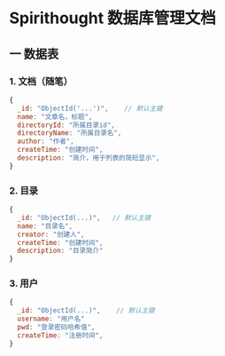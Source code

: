 # Spirithought 数据库管理文档

## 一 数据表

### 1. 文档（随笔）

```javascript
{
  _id: "ObjectId('...')",    // 默认主键
  name: "文章名，标题",
  directoryId: "所属目录id",
  directoryName: "所属目录名",
  author: "作者",
  createTime: "创建时间",
  description: "简介，用于列表的简短显示",
}
```

### 2. 目录

```javascript
{
  _id: "ObjectId(...)",   // 默认主键
  name: "目录名",
  creator: "创建人",
  createTime: "创建时间",
  description: "目录简介"
}
```

### 3. 用户

```javascript
{
  _id: "ObjectId(...)",    // 默认主键
  username: "用户名"
  pwd: "登录密码哈希值",
  createTime: "注册时间",
}
```


